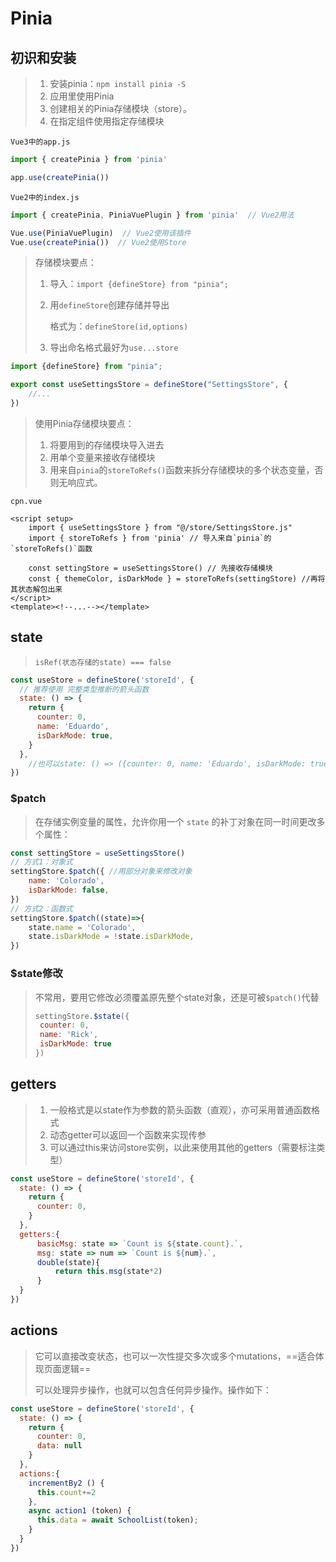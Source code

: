 # Pinia

## 初识和安装

> 1. 安装pinia：`npm install pinia -S`
> 2. 应用里使用Pinia
> 3. 创建相关的Pinia存储模块（store）。
> 4. 在指定组件使用指定存储模块

`Vue3中的app.js`

```js
import { createPinia } from 'pinia'

app.use(createPinia())
```

`Vue2中的index.js`

```js
import { createPinia, PiniaVuePlugin } from 'pinia'  // Vue2用法

Vue.use(PiniaVuePlugin)  // Vue2使用该插件
Vue.use(createPinia())  // Vue2使用Store
```

> 存储模块要点：
>
> 1. 导入：`import {defineStore} from "pinia";`
>
> 2. 用`defineStore`创建存储并导出
>
>    格式为：`defineStore(id,options)`
>
> 3. 导出命名格式最好为`use...store`

```js
import {defineStore} from "pinia";

export const useSettingsStore = defineStore("SettingsStore", {
	//...
})
```

> 使用Pinia存储模块要点：
>
> 1. 将要用到的存储模块导入进去
> 2. 用单个变量来接收存储模块
> 3. 用来自`pinia`的`storeToRefs()`函数来拆分存储模块的多个状态变量，否则无响应式。

`cpn.vue`

```vue
<script setup>
    import { useSettingsStore } from "@/store/SettingsStore.js"
    import { storeToRefs } from 'pinia' // 导入来自`pinia`的`storeToRefs()`函数
    
    const settingStore = useSettingsStore() // 先接收存储模块
    const { themeColor, isDarkMode } = storeToRefs(settingStore) //再将其状态解包出来
</script>
<template><!--...--></template>
```

## state

> `isRef(状态存储的state) === false`

```js
const useStore = defineStore('storeId', {
  // 推荐使用 完整类型推断的箭头函数
  state: () => {
    return {
      counter: 0,
      name: 'Eduardo',
      isDarkMode: true,
    }
  },
    //也可以state: () => ({counter: 0, name: 'Eduardo', isDarkMode: true}),
})
```

### $patch

> 在存储实例变量的属性，允许你用一个 `state` 的补丁对象在同一时间更改多个属性：

```js
const settingStore = useSettingsStore()
// 方式1：对象式
settingStore.$patch({ //用部分对象来修改对象
    name: 'Colorado',
    isDarkMode: false,
})
// 方式2：函数式
settingStore.$patch((state)=>{
    state.name = 'Colorado',
    state.isDarkMode = !state.isDarkMode,
})
```

### $state修改

> 不常用，要用它修改必须覆盖原先整个state对象，还是可被`$patch()`代替
>
> ```js
> settingStore.$state({
>  counter: 0,
>  name: 'Rick',
>  isDarkMode: true
> })
> ```

## getters

> 1. 一般格式是以state作为参数的箭头函数（直观），亦可采用普通函数格式
> 2. 动态getter可以返回一个函数来实现传参
> 3. 可以通过this来访问store实例，以此来使用其他的getters（需要标注类型）

```js
const useStore = defineStore('storeId', {
  state: () => {
    return {
      counter: 0,
    }
  },
  getters:{
      basicMsg: state => `Count is ${state.count}.`,
      msg: state => num => `Count is ${num}.`,
      double(state){
          return this.msg(state*2)
      }
  }
})
```

## actions

> 它可以直接改变状态，也可以一次性提交多次或多个mutations，==适合体现页面逻辑==
>
> 可以处理异步操作，也就可以包含任何异步操作。操作如下：

```js
const useStore = defineStore('storeId', {
  state: () => {
    return {
      counter: 0,
      data: null
    }
  },
  actions:{
    incrementBy2 () {
      this.count+=2
    },
    async action1 (token) {
      this.data = await SchoolList(token);
    }
  }
})
```
